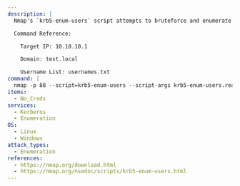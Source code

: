 ```yaml
---
description: |
  Nmap's `krb5-enum-users` script attempts to bruteforce and enumerate valid Active Directory accounts through Kerberos Pre-Authentication. The following command will attempt to enumerate valid usernames given a list of usernames to try.

  Command Reference:

  	Target IP: 10.10.10.1

  	Domain: test.local

  	Username List: usernames.txt
command: |
  nmap -p 88 --script=krb5-enum-users --script-args krb5-enum-users.realm='test.local',userdb=usernames.txt 10.10.10.1
items:
  - No_Creds
services:
  - Kerberos
  - Enumeration
OS:
  - Linux
  - Windows
attack_types:
  - Enumeration
references:
  - https://nmap.org/download.html
  - https://nmap.org/nsedoc/scripts/krb5-enum-users.html
---
```

